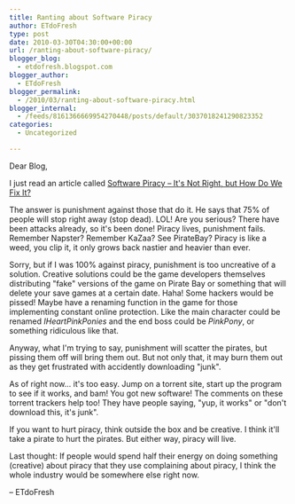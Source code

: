 ```yaml
---
title: Ranting about Software Piracy
author: ETdoFresh
type: post
date: 2010-03-30T04:30:00+00:00
url: /ranting-about-software-piracy/
blogger_blog:
  - etdofresh.blogspot.com
blogger_author:
  - ETdoFresh
blogger_permalink:
  - /2010/03/ranting-about-software-piracy.html
blogger_internal:
  - /feeds/8161366669954270448/posts/default/3037018241290823352
categories:
  - Uncategorized

---
```

<div xmlns='http://www.w3.org/1999/xhtml'>
  <p>
    Dear Blog,
  </p>
  
  <p>
    I just read an article called <a href="http://kokugamer.com/2010/03/27/software-piracy-its-not-right-but-how-do-we-fix-it/">Software Piracy &#8211; It's Not Right, but How Do We Fix It?</a>
  </p>
  
  <p>
    The answer is punishment against those that do it. He says that 75% of people will stop right away (stop dead). LOL! Are you serious? There have been attacks already, so it's been done! Piracy lives, punishment fails. Remember Napster? Remember KaZaa? See PirateBay? Piracy is like a weed, you clip it, it only grows back nastier and heavier than ever.
  </p>
  
  <p>
    Sorry, but if I was 100% against piracy, punishment is too uncreative of a solution. Creative solutions could be the game developers themselves distributing "fake" versions of the game on Pirate Bay or something that will delete your save games at a certain date. Haha! Some hackers would be pissed! Maybe have a renaming function in the game for those implementing constant online protection. Like the main character could be renamed <em>IHeartPinkPonies</em> and the end boss could be <em>PinkPony</em>, or something ridiculous like that.
  </p>
  
  <p>
    Anyway, what I'm trying to say, punishment will scatter the pirates, but pissing them off will bring them out. But not only that, it may burn them out as they get frustrated with accidently downloading "junk".
  </p>
  
  <p>
    As of right now... it's too easy. Jump on a torrent site, start up the program to see if it works, and bam! You got new software! The comments on these torrent trackers help too! They have people saying, "yup, it works" or "don't download this, it's junk".
  </p>
  
  <p>
    If you want to hurt piracy, think outside the box and be creative. I think it'll take a pirate to hurt the pirates. But either way, piracy will live.
  </p>
  
  <p>
    Last thought: If people would spend half their energy on doing something (creative) about piracy that they use complaining about piracy, I think the whole industry would be somewhere else right now.
  </p>
  
  <p>
    &#8211; ETdoFresh
  </p>
</div>
